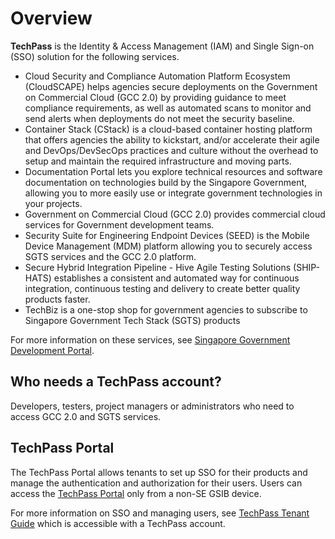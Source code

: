 # Overview

**TechPass** is the Identity & Access Management (IAM) and Single Sign-on (SSO) solution for the following services.

- Cloud Security and Compliance Automation Platform Ecosystem (CloudSCAPE) helps agencies secure deployments on the Government on Commercial Cloud (GCC 2.0) by providing guidance to meet compliance requirements, as well as automated scans to monitor and send alerts when deployments do not meet the security baseline.
- Container Stack (CStack) is a cloud-based container hosting platform that offers agencies the ability to kickstart, and/or accelerate their agile and DevOps/DevSecOps practices and culture without the overhead to setup and maintain the required infrastructure and moving parts.
- Documentation Portal lets you explore technical resources and software documentation on technologies build by the Singapore Government, allowing you to more easily use or integrate government technologies in your projects.
- Government on Commercial Cloud (GCC 2.0) provides commercial cloud services for Government development teams.
- Security Suite for Engineering Endpoint Devices (SEED) is the Mobile Device Management (MDM) platform allowing you to securely access SGTS services and the GCC 2.0 platform.
- Secure Hybrid Integration Pipeline - Hive Agile Testing Solutions (SHIP-HATS) establishes a consistent and automated way for continuous integration, continuous testing and delivery to create better quality products faster.
- TechBiz is a one-stop shop for government agencies to subscribe to Singapore Government Tech Stack (SGTS) products

For more information on these services, see [Singapore Government Development Portal](https://www.developer.tech.gov.sg).

## Who needs a TechPass account?

Developers, testers, project managers or administrators who need to access GCC 2.0 and SGTS services.

## TechPass Portal

The TechPass Portal allows tenants to set up SSO for their products and manage the authentication and authorization for their users. Users can access the [TechPass Portal](https://portal.techpass.gov.sg) only from a non-SE GSIB device.

For more information on SSO and managing users, see [TechPass Tenant Guide](https://docs.developer.tech.gov.sg/docs/techpass-tenant-guide/#/) which is accessible with a TechPass account.

